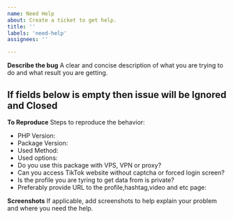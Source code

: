 ```yaml
---
name: Need Help
about: Create a ticket to get help.
title: ''
labels: 'need-help'
assignees: ''

---
```


**Describe the bug**
A clear and concise description of what you are trying to do and what result you are getting. 

## If fields below is empty then issue will be Ignored and Closed

**To Reproduce**
Steps to reproduce the behavior:
- PHP Version: 
- Package Version:
- Used Method:
- Used options:
- Do you use this package with VPS, VPN or proxy?
- Can you access TikTok website without captcha or forced login screen?
- Is the profile you are tyring to get data from is private?
- Preferably provide URL to the profile,hashtag,video and etc page:

**Screenshots**
If applicable, add screenshots to help explain your problem and where you need the help.